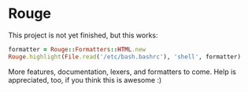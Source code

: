# Rouge

This project is not yet finished, but this works:

``` ruby
formatter = Rouge::Formatters::HTML.new
Rouge.highlight(File.read('/etc/bash.bashrc'), 'shell', formatter)
```

More features, documentation, lexers, and formatters to come.  Help is appreciated, too, if you think this is awesome :)
